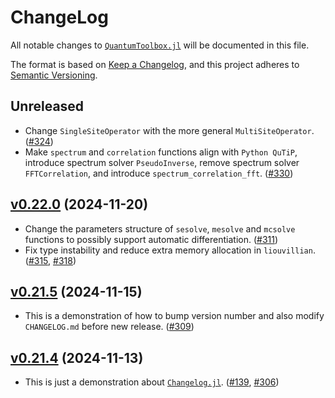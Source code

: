 # ChangeLog

All notable changes to [`QuantumToolbox.jl`](https://github.com/qutip/QuantumToolbox.jl) will be documented in this file.

The format is based on [Keep a Changelog](https://keepachangelog.com/en/1.0.0/),
and this project adheres to [Semantic Versioning](https://semver.org/spec/v2.0.0.html).

## Unreleased

- Change `SingleSiteOperator` with the more general `MultiSiteOperator`. ([#324])
- Make `spectrum` and `correlation` functions align with `Python QuTiP`, introduce spectrum solver `PseudoInverse`, remove spectrum solver `FFTCorrelation`, and introduce `spectrum_correlation_fft`. ([#330])

## [v0.22.0] (2024-11-20)

- Change the parameters structure of `sesolve`, `mesolve` and `mcsolve` functions to possibly support automatic differentiation. ([#311])
- Fix type instability and reduce extra memory allocation in `liouvillian`. ([#315], [#318])


## [v0.21.5] (2024-11-15)

- This is a demonstration of how to bump version number and also modify `CHANGELOG.md` before new release. ([#309])

## [v0.21.4] (2024-11-13)

- This is just a demonstration about [`Changelog.jl`](https://github.com/JuliaDocs/Changelog.jl). ([#139], [#306])


<!-- Links generated by Changelog.jl -->

[v0.21.4]: https://github.com/qutip/QuantumToolbox.jl/releases/tag/v0.21.4
[v0.21.5]: https://github.com/qutip/QuantumToolbox.jl/releases/tag/v0.21.5
[v0.22.0]: https://github.com/qutip/QuantumToolbox.jl/releases/tag/v0.22.0
[#139]: https://github.com/qutip/QuantumToolbox.jl/issues/139
[#306]: https://github.com/qutip/QuantumToolbox.jl/issues/306
[#309]: https://github.com/qutip/QuantumToolbox.jl/issues/309
[#311]: https://github.com/qutip/QuantumToolbox.jl/issues/311
[#315]: https://github.com/qutip/QuantumToolbox.jl/issues/315
[#318]: https://github.com/qutip/QuantumToolbox.jl/issues/318
[#324]: https://github.com/qutip/QuantumToolbox.jl/issues/324
[#330]: https://github.com/qutip/QuantumToolbox.jl/issues/330
